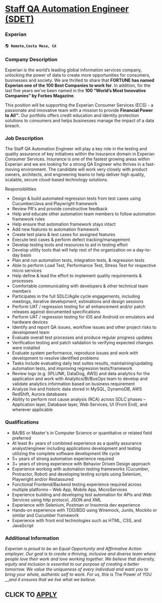 # [Staff QA Automation Engineer (SDET)](https://www.remotewlb.com/apply/staff-qa-automation-engineer-sdet)  
### Experian  
#### `🌎 Remote,Costa Mesa, CA`  

### **Company Description**

Experian is the world’s leading global information services company, unlocking the power of data to create more opportunities for consumers, businesses and society. We are thrilled to share that **FORTUNE has named Experian one of the 100 Best Companies to work for**. In addition, for the last five years we’ve been named in the **100 “World’s Most Innovative Companies” by Forbes Magazine**.

This position will be supporting the Experian Consumer Services (ECS) - a passionate and innovative team with a mission to provide **Financial Power to All™.** Our portfolio offers credit education and identity protection solutions to consumers and helps businesses manage the impact of a data breach.

###  **Job Description**

The Staff QA Automation Engineer will play a key role in the testing and quality assurance of key initiatives within the Insurance domain in Experian Consumer Services. Insurance is one of the fastest growing areas within Experian and we are looking for a strong QA Engineer who thrives in a fast-moving environment. The candidate will work very closely with product owners, architects, and engineering teams to help deliver high quality, scalable, secure cloud-based technology solutions.

Responsibilities

  * Design & build automated regression tests from test cases using Cucumber/Java and Playwright framework
  * Review PR's and provide constructive feedback
  * Help and educate other automation team members to follow automation framework rules
  * Help ensure that automation framework stays intact
  * Add new features to automation framework
  * Create test plans & test cases for assigned features
  * Execute test cases & perform defect tracking/management
  * Develop testing tools and resources to aid in testing effort
  * Develop utility tools that will help rest of the organization on a day-to-day basis
  * Plan and run automation tests, integration tests, & regression tests
  * Able to perform Load Test, Performance Test, Stress Test for respective micro services
  * Help define & lead the effort to implement quality requirements & processes
  * Comfortable communicating with developers & other technical team members
  * Participates in the full SDLC/Agile cycle engagements, including meetings, iterative development, estimations and design sessions
  * Perform UAT / regression testing for all enhancement and/or patch releases against documented specifications
  * Perform UAT / regression testing for iOS and Android on emulators and hardware devices
  * Identify and report QA issues, workflow issues and other project risks to development team
  * Evaluate overall test processes and produce regular progress updates
  * Verification testing and patch validation to verifying expected changes were installed
  * Evaluate system performance, reproduce issues and work with development to resolve identified problems
  * Tasks include evaluating daily test suites results, maintaining/updating automation tests, and improving regression tests/framework
  * Review logs (e.g. SPLUNK, DataDog, AWS) and data analytics for the application and work with Analytics/BI/BusOps team to develop and validate analytics information based on business requirement
  * Analyze live and historic data stored in MySQL, DynamoDB, AWS RedShift, Aurora databases
  * Ability to perform root cause analysis (RCA) across SDLC phases – Application layer, Database layer, Web Services, UI (Front End), and wherever applicable

###  **Qualifications**

  * BA/BS or Master's in Computer Science or quantitative or related field preferred
  * At least 8+ years of combined experience as a quality assurance analyst/engineer including applications development and testing utilizing the complete software development life cycle
  * 5+ years of strong automation experience required
  * 3+ years of strong experience with Behavior Driven Design approach
  * Experience working with automation testing frameworks (Cucumber, Protractor, Robot) and developing testing scripts using Selenium, Playwright and/or Restassured
  * Functional Frontend/Backend testing experience required across multiple platforms – Web App, Mobile App, MicroServices
  * Experience building and developing test automation for APIs and Web Services using http protocol, JSON and XML
  * Experience with Selenium, Postman or Insomnia dev experience
  * Hands-on experience with TDD/BDD using Wiremock, Junits, Mockito or similar and Cucumber framework
  * Experience with front end technologies such as HTML, CSS, and JavaScript

###  **Additional Information**

 _Experian is proud to be an Equal Opportunity and Affirmative Action employer. Our goal is to create a thriving, inclusive and diverse team where people love their work and love working together. We believe that diversity, equity and inclusion is essential to our purpose of creating a better tomorrow. We value the uniqueness of every individual and want you to bring your whole, authentic self to work. For us, this is_ The Power of YOU ___and it ensures that we live what we believe._

  
## CLICK TO [APPLY](https://www.remotewlb.com/apply/staff-qa-automation-engineer-sdet)


